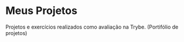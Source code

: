 # Meus Projetos

Projetos e exercícios realizados como avaliação na Trybe.
(Portifólio de projetos)
